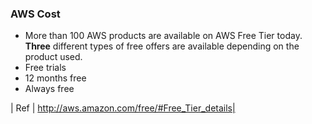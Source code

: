 ### AWS Cost 

- More than 100 AWS products are available on AWS Free Tier today. **Three** different types of free offers are available
depending on the product used.
- Free trials
- 12 months free
- Always free




| Ref | http://aws.amazon.com/free/#Free_Tier_details| 
